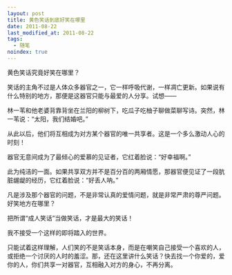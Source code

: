 ```yaml
---
layout: post
title: 黄色笑话到底好笑在哪里
date: 2011-08-22
last_modified_at: 2011-08-22
tags:
  - 随笔
noindex: true
---
```


黄色笑话究竟好笑在哪里？

笑话的主角不过是人体众多器官之一，它一样呼吸代谢，一样凋亡更新。如果说有什么特别的地方，那便是这器官只能与最爱的人分享。试想——

林一苇和他老婆背靠背坐在兰阳的柳树下，吃瓜子吃柚子聊做菜聊写诗。突然，林一苇说：“太阳，我们结婚吧。”

从此以后，他们将互相成为对方某个器官的唯一共享者。这是一个多么激动人心的时刻！

器官无意间成为了最倾心的爱慕的见证者，它红着脸说：“好幸福啊。”

此为纯洁的一面。如果共享双方并不是百分百的两厢情愿，那器官便见证了一段肮脏龌龊的经历，它红着脸说：“好丢人呐。”

凡是涉及那个器官的问题，不是非常认真的爱情问题，就是非常严肃的尊严问题。好笑地方在哪里？

把所谓“成人笑话”当做笑话，才是最大的笑话！

我不接受一个这样的即将踏入的世界。

只能试着这样理解，人们笑的不是笑话本身，而是在嘲笑自己接受一个喜欢的人，或拒绝一个讨厌的人时的羞涩。那，还在这里讲什么笑话？快去找一个你爱的，爱你的人，你们共享一对器官，互相融入对方的身心，不再分离。
